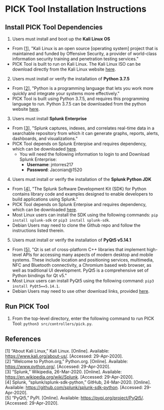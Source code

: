 # PICK Tool Installation Instructions

## Install PICK Tool Dependencies

1. Users must install and boot up the **Kali Linux OS**

 - From [[1](#references)], "Kali Linux is an open source [operating system] project that is maintained and funded by Offensive Security, a provider of world-class information security training and penetration testing services."
 - PICK Tool is built to run on Kali Linux. The Kali Linux ISO can be download directly from the Kali Linux website [here](https://www.kali.org/).

2. Users must install or verify the installation of **Python 3.7.5**

 - From [[2](#references)], "Python is a programming language that lets you work more quickly and integrate your systems more effectively."
 - PICK Tool is built using Python 3.7.5, and requires this programming language to run. Python 3.7.5 can be downloaded from the python website [here](https://www.python.org/downloads/).

3. Users must install **Splunk Enterprise**

 - From [[3](#references)], "Splunk captures, indexes, and correlates real-time data in a searchable repository from which it can generate graphs, reports, alerts, dashboards, and visualizations."
 - PICK Tool depends on Splunk Enterpise and requires dependency, which can be downloaded [here](https://www.splunk.com/en_us/download/splunk-enterprise.html).
    - You will need the following information to login to and Download Splunk Enterprise:
        - **Username**: jntorres217
        - **Password**: Jaconian@1520

4. Users must install or verify the installation of the **Splunk Python JDK**

 - From [[4](#references)], "The Splunk Software Development Kit (SDK) for Python contains library code and examples designed to enable developers to build applications using Splunk."
 - PICK Tool depends on Splunk Enterpise and requires dependency, which can be downloaded [here](https://www.splunk.com/en_us/download/splunk-enterprise.html).
 - Most Linux users can install the SDK using the following commands: ```pip install splunk-sdk``` or ```pip3 install splunk-sdk```.
 - Debian Users may need to clone the Github repo and follow the instructions listed therein.

5. Users must install or verify the installation of **PyQt5 v5.14.1**

 - From [[5](#references)], "Qt is set of cross-platform C++ libraries that implement high-level APIs for accessing many aspects of modern desktop and mobile systems. These include location and positioning services, multimedia, NFC and Bluetooth connectivity, a Chromium based web browser, as well as traditional UI development. PyQt5 is a comprehensive set of Python bindings for Qt v5."
 - Most Linux users can install PyQt5 using the following command: ```pip3 install PyQt5==5.14.1```.
 - Debian Users may need to use other download links, provided [here](https://pypi.org/project/PyQt5/#files).

## Run PICK Tool

1. From the top-level directory, enter the following command to run PICK Tool: ```python3 src/controllers/pick.py```.

## References

[1] “About Kali Linux,” Kali Linux. [Online]. Available: https://www.kali.org/about-us/. [Accessed: 29-Apr-2020].</br>
[2] “Welcome to Python.org,” Python.org. [Online]. Available: https://www.python.org/. [Accessed: 29-Apr-2020].</br>
[3] “Splunk,” Wikipedia, 26-Mar-2020. [Online]. Available: https://en.wikipedia.org/wiki/Splunk. [Accessed: 29-Apr-2020].</br>
[4] Splunk, “splunk/splunk-sdk-python,” GitHub, 24-Mar-2020. [Online]. Available: https://github.com/splunk/splunk-sdk-python. [Accessed: 29-Apr-2020].</br>
[5] “PyQt5,” PyPI. [Online]. Available: https://pypi.org/project/PyQt5/. [Accessed: 29-Apr-2020].
